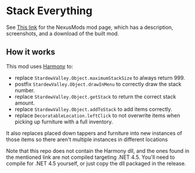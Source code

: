 # Stack Everything


See [This link](http://www.nexusmods.com/stardewvalley/mods/2053?) for the NexusMods mod page, which has a description, screenshots, and a download of the built mod.

## How it works

This mod uses [Harmony](https://github.com/pardeike/Harmony) to:
 - replace `StardewValley.Object.maximumStackSize` to always return 999.
 - postfix `StardewValley.Object.drawInMenu` to correctly draw the stack number.
 - replace `StardewValley.Object.getStack` to return the correct stack amount.
 - replace `StardewValley.Object.addToStack` to add items correctly.
 - replace `DecoratableLocation.leftClick` to not overwrite items when picking up furniture with a full inventory.

It also replaces placed down tappers and furniture into new instances of those items so there aren't multiple instances in different locations

Note that this repo does not contain the Harmony dll, and the ones found in the mentioned link are not compiled targeting .NET 4.5. You'll need to compile for .NET 4.5 yourself, or just copy the dll packaged in the release.
